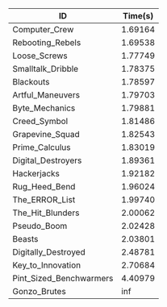 |ID|Time(s)|
|-|-|
|Computer_Crew|1.69164|
|Rebooting_Rebels|1.69538|
|Loose_Screws|1.77749|
|Smalltalk_Dribble|1.78375|
|Blackouts|1.78597|
|Artful_Maneuvers|1.79703|
|Byte_Mechanics|1.79881|
|Creed_Symbol|1.81486|
|Grapevine_Squad|1.82543|
|Prime_Calculus|1.83019|
|Digital_Destroyers|1.89361|
|Hackerjacks|1.92182|
|Rug_Heed_Bend|1.96024|
|The_ERROR_List|1.99740|
|The_Hit_Blunders|2.00062|
|Pseudo_Boom|2.02428|
|Beasts|2.03801|
|Digitally_Destroyed|2.48781|
|Key_to_Innovation|2.70684|
|Pint_Sized_Benchwarmers|4.40979|
|Gonzo_Brutes|inf|
